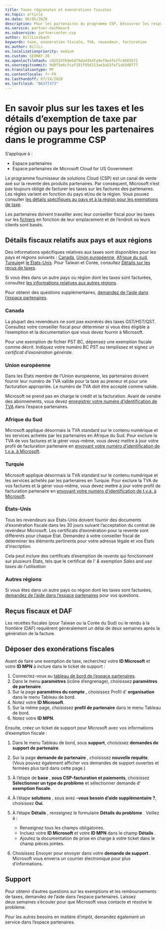 ```yaml
---
title: Taxes régionales et exonérations fiscales
ms.topic: article
ms.date: 06/05/2020
description: Pour les partenaires du programme CSP, Découvrez les responsabilités fiscales par région, comment envoyer des exemptions de taxe pour les ventes de fournisseurs de solutions et comment obtenir un support technique pour les questions fiscales.
ms.service: partner-dashboard
ms.subservice: partnercenter-csp
author: BillLinzbach
keywords: taxe, exonération fiscale, TVA, revendeur, facturation
ms.author: BillLi
ms.localizationpriority: medium
ms.custom: SEOMAY.20
ms.openlocfilehash: c02533f69e6d79da435dfa9ef9e4feffc4085571
ms.sourcegitcommit: 9d0f5e6cfcaf191f95d153ae3a53fef1ab3d6f77
ms.translationtype: MT
ms.contentlocale: fr-FR
ms.lasthandoff: 07/14/2020
ms.locfileid: "86377373"
---
```

# <a name="read-about-taxes-and-tax-exemption-details-by-region-or-country-for-partners-in-the-csp-program"></a>En savoir plus sur les taxes et les détails d’exemption de taxe par région ou pays pour les partenaires dans le programme CSP

S’applique à :

- Espace partenaires
- Espace partenaires de Microsoft Cloud for US Government

Le programme fournisseur de solutions Cloud (CSP) est un canal de vente axé sur la revente des produits partenaires. Par conséquent, Microsoft n’est pas toujours obligé de facturer les taxes sur les factures des partenaires. Les règles varient en fonction du pays et/ou de la région. Vous pouvez consulter [les détails spécifiques au pays et à la région pour les exemptions de taxe](#country-and-region-tax-details).

Les partenaires doivent travailler avec leur conseiller fiscal pour les taxes sur les [fichiers](#file-tax-exemptions) en fonction de leur emplacement et de l’endroit où leurs clients sont basés.

## <a name="country-and-region-tax-details"></a>Détails fiscaux relatifs aux pays et aux régions

Des informations spécifiques relatives aux taxes sont disponibles pour les pays et régions suivants : [Canada](#canada), [Union européenne](#european-union), [Afrique du sud](#south-africa), [Turquie](#turkey)et [le États-Unis](#united-states). Pour Taïwan et Corée, consultez [Détails sur les reçus de taxes](#tax-receipts-and-daf).

Si vous êtes dans un autre pays ou région dont les taxes sont facturées, consultez [les informations relatives aux autres régions](#other-regions).

Pour obtenir des questions supplémentaires, [demandez de l’aide dans l’espace partenaires](#support).

### <a name="canada"></a>Canada

La plupart des revendeurs ne sont pas exonérés des taxes&nbsp;GST/HST/QST. Consultez votre conseiller fiscal pour déterminer si vous êtes éligible à l’exemption et la documentation que vous devez fournir à Microsoft.

Pour une exemption de fichier PST BC, dépensez une exemption fiscale comme décrit. Indiquez votre numéro BC&nbsp;PST ou remplissez et signez un *certificat d’exonération générale*.

### <a name="european-union"></a>Union européenne

Dans les États membre de l’Union européenne, les partenaires doivent fournir leur numéro de&nbsp;TVA valide pour la taxe au preneur et pour une facturation appropriée. Le numéro de&nbsp;TVA doit être accepté comme valide.

Microsoft ne prend pas en charge le crédit et la facturation. Avant de vendre des abonnements, vous devez [enregistrer votre numéro d’identification de TVA](organization-tax-info.md) dans l’espace partenaires.

### <a name="south-africa"></a>Afrique du Sud

Microsoft applique désormais la TVA standard sur le contenu numérique et les services achetés par les partenaires en Afrique du Sud. Pour exclure la TVA de vos factures et la gérer vous-même, vous devez mettre à jour votre profil de facturation partenaire en [envoyant votre numéro d’identification de t.v.a. à Microsoft](organization-tax-info.md).

### <a name="turkey"></a>Turquie

Microsoft applique désormais la TVA standard sur le contenu numérique et les services achetés par les partenaires en Turquie. Pour exclure la TVA de vos factures et la gérer vous-même, vous devez mettre à jour votre profil de facturation partenaire en [envoyant votre numéro d’identification de t.v.a. à Microsoft](organization-tax-info.md).

### <a name="united-states"></a>États-Unis

Tous les revendeurs aux États-Unis doivent fournir des documents d’exonération fiscale dans les 30&nbsp;jours suivant l’acceptation du contrat de revendeur Microsoft. Les certificats d’exonération pour la revente sont différents pour chaque État. Demandez à votre conseiller fiscal de déterminer les éléments pertinents pour votre adresse légale et vos États d’inscription.

Cela peut inclure des certificats d’exemption de revente qui fonctionnent sur plusieurs États, tels que le certificat de l' *&* exemption *Sales* and *use taxes de l’utilisation*

### <a name="other-regions"></a>Autres régions

Si vous êtes dans un autre pays ou région dont les taxes sont facturées, [demandez de l’aide dans l’espace partenaires](#support) pour vos questions.

## <a name="tax-receipts-and-daf"></a>Reçus fiscaux et DAF

Les recettes fiscales (pour Taïwan ou la Corée du Sud) ou le rendu à la frontière (DAF) requièrent généralement un délai de deux&nbsp;semaines après la génération de la facture.

## <a name="file-tax-exemptions"></a>Déposer des exonérations fiscales

Avant de faire une exemption de taxe, recherchez votre **ID Microsoft** et votre **ID MPN** à inclure dans le ticket de support :

1. Connectez-vous au [tableau de bord de l’espace partenaires](https://partner.microsoft.com/dashboard/).
2. Dans le menu **paramètres** (icône d’engrenage), choisissez **paramètres de partenaire**.
3. Sur la page **paramètres du compte** , choisissez Profil d' **organisation** dans le menu Tableau de bord.
4. Notez votre **ID Microsoft**.
5. Sur la même page, choisissez **profil de partenaire** dans le menu Tableau de bord.
6. Notez votre **ID MPN**.

Ensuite, créez un ticket de support pour Microsoft avec vos informations d’exemption fiscale :

1. Dans le menu Tableau de bord, sous **support**, choisissez **demandes de support de partenaire**.
2. Sur la page **demande de partenaire** , choisissez **nouvelle requête**. (Vous pouvez également afficher vos demandes de support ouvertes et fermées plus tard dans cette page.)
3. À l’étape de **base** , **sous CSP-facturation et paiements**, choisissez **Sélectionner un type de problème** et sélectionner demande d' **exemption fiscale**.
4. À l’étape **solutions** , sous avez **-vous besoin d’aide supplémentaire ?**, choisissez **Oui**.
5. À l’étape **Détails** , renseignez le formulaire **Détails du problème** . Veillez à :

    - Renseignez tous les champs obligatoires.
    - Incluez votre **ID Microsoft** et votre **ID MPN** dans le champ **Détails** .
    - Ajoutez la documentation de prise en charge à votre ticket dans le champ pièces jointes.

6. Choisissez Envoyer pour envoyer dans votre **demande de support** . Microsoft vous enverra un courrier électronique pour plus d’informations.

## <a name="support"></a>Support

Pour obtenir d’autres questions sur les exemptions et les remboursements de taxes, demandez de l’aide dans l’espace partenaires. Laissez deux&nbsp;semaines s’écouler pour que Microsoft vous contacte et résolve le problème.

Pour les autres besoins en matière d’impôt, demandez également un service dans l’espace partenaires.
